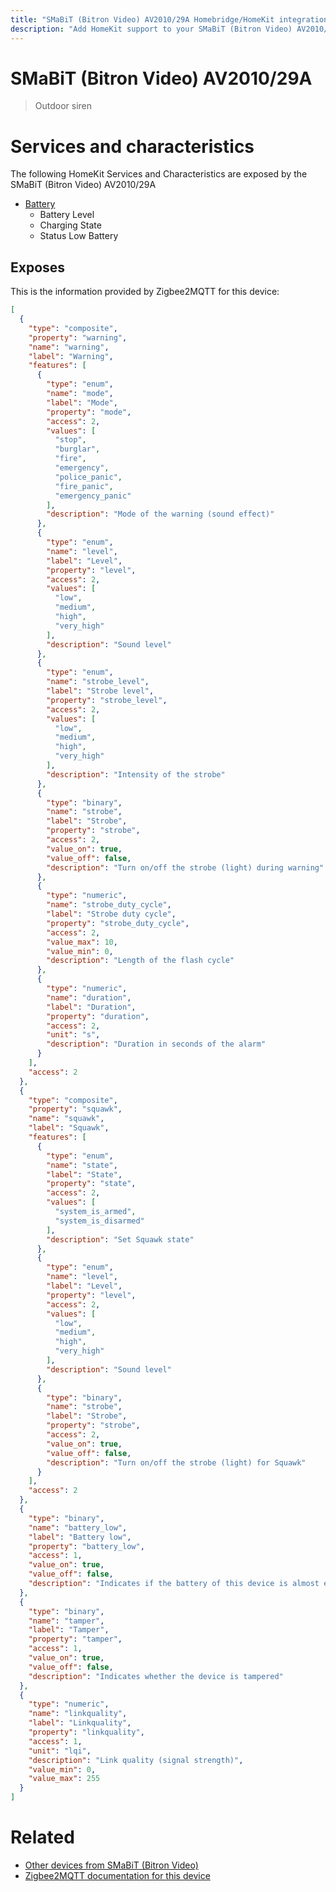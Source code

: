 ```yaml
---
title: "SMaBiT (Bitron Video) AV2010/29A Homebridge/HomeKit integration"
description: "Add HomeKit support to your SMaBiT (Bitron Video) AV2010/29A, using Homebridge, Zigbee2MQTT and homebridge-z2m."
---
```

<!---
This file has been GENERATED using src/docgen/docgen.ts
DO NOT EDIT THIS FILE MANUALLY!
-->
# SMaBiT (Bitron Video) AV2010/29A
> Outdoor siren


# Services and characteristics
The following HomeKit Services and Characteristics are exposed by
the SMaBiT (Bitron Video) AV2010/29A

* [Battery](../../battery.md)
  * Battery Level
  * Charging State
  * Status Low Battery



## Exposes

This is the information provided by Zigbee2MQTT for this device:

```json
[
  {
    "type": "composite",
    "property": "warning",
    "name": "warning",
    "label": "Warning",
    "features": [
      {
        "type": "enum",
        "name": "mode",
        "label": "Mode",
        "property": "mode",
        "access": 2,
        "values": [
          "stop",
          "burglar",
          "fire",
          "emergency",
          "police_panic",
          "fire_panic",
          "emergency_panic"
        ],
        "description": "Mode of the warning (sound effect)"
      },
      {
        "type": "enum",
        "name": "level",
        "label": "Level",
        "property": "level",
        "access": 2,
        "values": [
          "low",
          "medium",
          "high",
          "very_high"
        ],
        "description": "Sound level"
      },
      {
        "type": "enum",
        "name": "strobe_level",
        "label": "Strobe level",
        "property": "strobe_level",
        "access": 2,
        "values": [
          "low",
          "medium",
          "high",
          "very_high"
        ],
        "description": "Intensity of the strobe"
      },
      {
        "type": "binary",
        "name": "strobe",
        "label": "Strobe",
        "property": "strobe",
        "access": 2,
        "value_on": true,
        "value_off": false,
        "description": "Turn on/off the strobe (light) during warning"
      },
      {
        "type": "numeric",
        "name": "strobe_duty_cycle",
        "label": "Strobe duty cycle",
        "property": "strobe_duty_cycle",
        "access": 2,
        "value_max": 10,
        "value_min": 0,
        "description": "Length of the flash cycle"
      },
      {
        "type": "numeric",
        "name": "duration",
        "label": "Duration",
        "property": "duration",
        "access": 2,
        "unit": "s",
        "description": "Duration in seconds of the alarm"
      }
    ],
    "access": 2
  },
  {
    "type": "composite",
    "property": "squawk",
    "name": "squawk",
    "label": "Squawk",
    "features": [
      {
        "type": "enum",
        "name": "state",
        "label": "State",
        "property": "state",
        "access": 2,
        "values": [
          "system_is_armed",
          "system_is_disarmed"
        ],
        "description": "Set Squawk state"
      },
      {
        "type": "enum",
        "name": "level",
        "label": "Level",
        "property": "level",
        "access": 2,
        "values": [
          "low",
          "medium",
          "high",
          "very_high"
        ],
        "description": "Sound level"
      },
      {
        "type": "binary",
        "name": "strobe",
        "label": "Strobe",
        "property": "strobe",
        "access": 2,
        "value_on": true,
        "value_off": false,
        "description": "Turn on/off the strobe (light) for Squawk"
      }
    ],
    "access": 2
  },
  {
    "type": "binary",
    "name": "battery_low",
    "label": "Battery low",
    "property": "battery_low",
    "access": 1,
    "value_on": true,
    "value_off": false,
    "description": "Indicates if the battery of this device is almost empty"
  },
  {
    "type": "binary",
    "name": "tamper",
    "label": "Tamper",
    "property": "tamper",
    "access": 1,
    "value_on": true,
    "value_off": false,
    "description": "Indicates whether the device is tampered"
  },
  {
    "type": "numeric",
    "name": "linkquality",
    "label": "Linkquality",
    "property": "linkquality",
    "access": 1,
    "unit": "lqi",
    "description": "Link quality (signal strength)",
    "value_min": 0,
    "value_max": 255
  }
]
```

# Related
* [Other devices from SMaBiT (Bitron Video)](../index.md#smabit_bitron_video)
* [Zigbee2MQTT documentation for this device](https://www.zigbee2mqtt.io/devices/AV2010_29A.html)